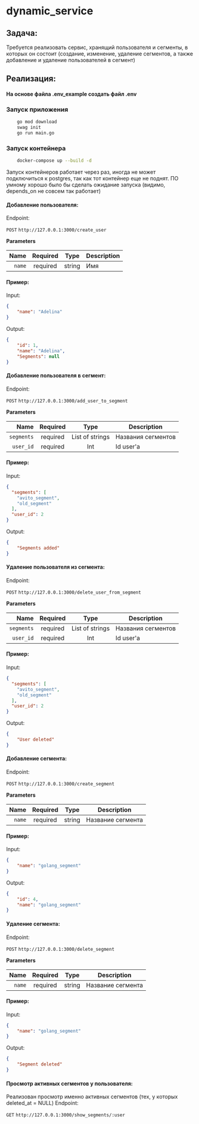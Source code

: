 # dynamic_service
## Задача:

Требуется реализовать сервис, хранящий пользователя и сегменты, в которых он состоит (создание, изменение, удаление сегментов, а также добавление и удаление пользователей в сегмент)

## Реализация:
#### На основе файла .env_example создать файл .env
### Запуск приложения
```bash
	go mod download
	swag init
	go run main.go
```

### Запуск контейнера
```bash
	docker-compose up --build -d
```
Запуск контейнеров работает через раз, иногда не может подключиться к postgres, так как тот контейнер еще не поднят. ПО умному хорошо было бы сделать ожидание запуска (видимо, depends_on не совсем так работает)

#### Добавление пользователя:
Endpoint:
<summary><code>POST</code> <code>http://127.0.0.1:3000/create_user</code></summary>

**Parameters**

|          Name | Required |  Type   | Description                                                                                                                                                           |
| -------------:|:--------:|:-------:| --------------------------------------------------------------------------------------------------------------------------------------------------------------------- |
|     `name` | required | string  | Имя   

#### Пример:

Input:
```json
{
	"name": "Adelina"
}
```

Output:
```json
{
	"id": 1,
	"name": "Adelina",
	"Segments": null
}
```

#### Добавление пользователя в сегмент:
Endpoint:
<summary><code>POST</code> <code>http://127.0.0.1:3000/add_user_to_segment</code></summary>

**Parameters**

|          Name | Required |  Type   | Description                                                                                                                                                           |
| -------------:|:--------:|:-------:| --------------------------------------------------------------------------------------------------------------------------------------------------------------------- |
|     `segments` | required | List of strings  | Названия сегментов   
|     `user_id` | required | Int  | Id user'а

#### Пример:

Input:
```json
{
  "segments": [
    "avito_segment",
    "old_segment"
  ],
  "user_id": 2
}
```

Output:
```json
{
	"Segments added"
}
```


#### Удаление пользователя из сегмента:
Endpoint:
<summary><code>POST</code> <code>http://127.0.0.1:3000/delete_user_from_segment</code></summary>

**Parameters**

|          Name | Required |  Type   | Description                                                                                                                                                           |
| -------------:|:--------:|:-------:| --------------------------------------------------------------------------------------------------------------------------------------------------------------------- |
|     `segments` | required | List of strings  | Названия сегментов   
|     `user_id` | required | Int  | Id user'а

#### Пример:

Input:
```json
{
  "segments": [
    "avito_segment",
    "old_segment"
  ],
  "user_id": 2
}
```

Output:
```json
{
	"User deleted"
}
```

#### Добавление сегмента:
Endpoint:
<summary><code>POST</code> <code>http://127.0.0.1:3000/create_segment</code></summary>

**Parameters**

|          Name | Required |  Type   | Description                                                                                                                                                           |
| -------------:|:--------:|:-------:| --------------------------------------------------------------------------------------------------------------------------------------------------------------------- |
|     `name` | required | string  | Название сегмента   

#### Пример:

Input:
```json
{
	"name": "golang_segment"
}
```

Output:
```json
{
	"id": 4,
	"name": "golang_segment"
}
```

#### Удаление сегмента:
Endpoint:
<summary><code>POST</code> <code>http://127.0.0.1:3000/delete_segment</code></summary>

**Parameters**

|          Name | Required |  Type   | Description                                                                                                                                                           |
| -------------:|:--------:|:-------:| --------------------------------------------------------------------------------------------------------------------------------------------------------------------- |
|     `name` | required | string  | Название сегмента   

#### Пример:

Input:
```json
{
	"name": "golang_segment"
}
```

Output:
```json
{
	"Segment deleted"
}
```

#### Просмотр активных сегментов у пользователя:
Реализован просмотр именно активных сегментов (тех, у которых deleted_at = NULL)
Endpoint:
<summary><code>GET</code> <code>http://127.0.0.1:3000/show_segments/:user<int></code></summary>

